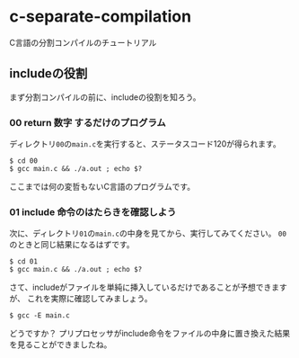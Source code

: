# c-separate-compilation

C言語の分割コンパイルのチュートリアル

## includeの役割
まず分割コンパイルの前に、includeの役割を知ろう。

### 00 return 数字 するだけのプログラム
ディレクトリ`00`の`main.c`を実行すると、ステータスコード120が得られます。

```shell
$ cd 00
$ gcc main.c && ./a.out ; echo $?
```

ここまでは何の変哲もないC言語のプログラムです。

### 01 include 命令のはたらきを確認しよう

次に、ディレクトリ`01`の`main.c`の中身を見てから、実行してみてください。
`00`のときと同じ結果になるはずです。


```shell
$ cd 01
$ gcc main.c && ./a.out ; echo $?
```

さて、includeがファイルを単純に挿入しているだけであることが予想できますが、
これを実際に確認してみましょう。

```shell
$ gcc -E main.c
```

どうですか？
プリプロセッサがinclude命令をファイルの中身に置き換えた結果を見ることができましたね。

